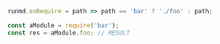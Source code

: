 ```javascript --hide
runmd.onRequire = path => path == 'bar' ? './foo' : path;
```

```javascript --run
const aModule = require('bar');
const res = aModule.foo; // RESULT
```
